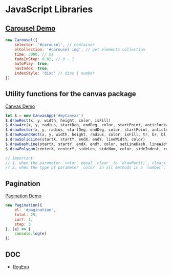 # JavaScript Libraries

## [Carousel Demo](https://lencx.github.io/demo/carousel/)

```js
new Carousel({
    selector: '#carousel', // container
    elCollection: '#carousel img', // get elements collection
    time: 3000, // ms
    fadeInStep: 0.02, // 0 - 1
    autoPlay: true,
    navIndex: true,
    indexStyle: 'disc' // disc | number
})
```

## Utility functions for the canvas package

[Canvas Demo](https://lencx.github.io/demo/canvas/)

```js
let $ = new CanvasApp('#myCanvas')
$.drawRect(x, y, width, height, color, isFill)
$.drawArc(x, y, radius, startDeg, endDeg, color, startPoint, anticlockwise, isFill, isOnlyArc)
$.drawSector(x, y, radius, startDeg, endDeg, color, startPoint, anticlockwise, isFill)
$.drawRoundRect(x, y, width, height, radius, color, isFill, tr, br, bl, tl)
$.drawSolidLine(startX, startY, endX, endY, lineWidth, color)
$.drawDashLine(startX, startY, endX, endY, color, setLineDash, lineWidth, lineCap)
$.drawPolygon(centerX, centerY, sideLen, sideNum, color, sideIndent, rotateAngle, isFill)

// important:
// 1. when the parameter `color` equal `clear` to `drawRect()`, clears the specified rectangle area.
// 2. when the type of parameter `color` in all methods is a `number`, the line width is set.
```

## Pagination

[Pagination Demo](https://lencx.github.io/demo/pagination/)

```js
new Pagination({
    el: '#pagination',
    total: 25,
    curr: 1,
    step: 3
}, (e) => {
    console.log(e)
})
```

## DOC

- [RegExp](./regexp.md)